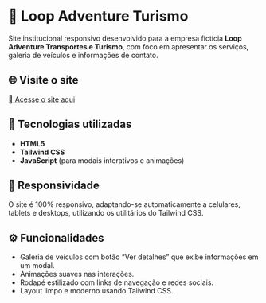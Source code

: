 # 🚌 Loop Adventure Turismo

Site institucional responsivo desenvolvido para a empresa fictícia **Loop Adventure Transportes e Turismo**, com foco em apresentar os serviços, galeria de veículos e informações de contato.

## 🌐 Visite o site

[🔗 Acesse o site aqui](https://lapenha.github.io/SiteLoopAdventure)

## 🧰 Tecnologias utilizadas

- **HTML5**
- **Tailwind CSS**
- **JavaScript** (para modais interativos e animações)

## 📱 Responsividade

O site é 100% responsivo, adaptando-se automaticamente a celulares, tablets e desktops, utilizando os utilitários do Tailwind CSS.

## ⚙️ Funcionalidades

- Galeria de veículos com botão “Ver detalhes” que exibe informações em um modal.
- Animações suaves nas interações.
- Rodapé estilizado com links de navegação e redes sociais.
- Layout limpo e moderno usando Tailwind CSS.
